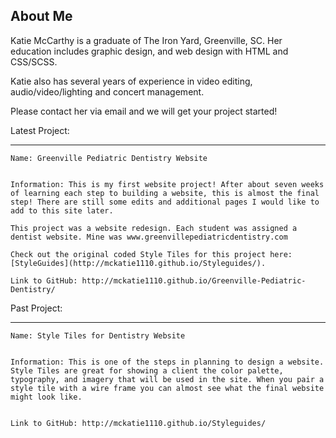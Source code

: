 About Me
--------


Katie McCarthy is a graduate of The Iron Yard, Greenville, SC. Her education includes graphic design, and web design with HTML and CSS/SCSS.Katie also has several years of experience in video editing, audio/video/lighting and concert management.Please contact her via email and we will get your project started! Latest Project:
--------------	
	Name: Greenville Pediatric Dentistry Website
		Information: This is my first website project! After about seven weeks of learning each step to building a website, this is almost the final step! There are still some edits and additional pages I would like to add to this site later.
	This project was a website redesign. Each student was assigned a dentist website. Mine was www.greenvillepediatricdentistry.com
	Check out the original coded Style Tiles for this project here: [StyleGuides](http://mckatie1110.github.io/Styleguides/).		Link to GitHub: http://mckatie1110.github.io/Greenville-Pediatric-Dentistry/
	Past Project:
--------------
	Name: Style Tiles for Dentistry Website
		Information: This is one of the steps in planning to design a website. Style Tiles are great for showing a client the color palette, typography, and imagery that will be used in the site. When you pair a style tile with a wire frame you can almost see what the final website might look like.
		Link to GitHub: http://mckatie1110.github.io/Styleguides/